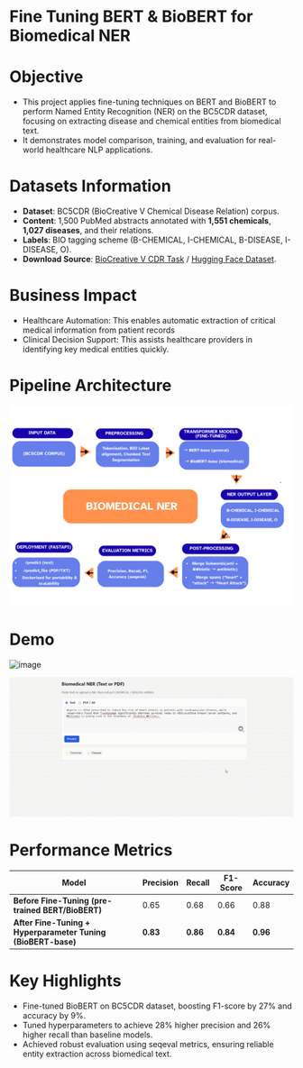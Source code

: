 # **Fine Tuning BERT & BioBERT for Biomedical NER**

# **Objective**

- This project applies fine-tuning techniques on BERT and BioBERT to perform Named Entity Recognition (NER) on the BC5CDR dataset, focusing on extracting disease and chemical entities from biomedical text.
- It demonstrates model comparison, training, and evaluation for real-world healthcare NLP applications.

# **Datasets Information**

- **Dataset**: BC5CDR (BioCreative V Chemical Disease Relation) corpus.
- **Content**: 1,500 PubMed abstracts annotated with **1,551 chemicals**, **1,027 diseases**, and their relations.
- **Labels**: BIO tagging scheme (B-CHEMICAL, I-CHEMICAL, B-DISEASE, I-DISEASE, O).
- **Download Source**: [BioCreative V CDR Task](https://pubmed.ncbi.nlm.nih.gov/27161011/) / [Hugging Face Dataset](https://huggingface.co/datasets/tner/bc5cdr).

# **Business Impact**

- Healthcare Automation: This enables automatic extraction of critical medical information from patient records
- Clinical Decision Support: This assists healthcare providers in identifying key medical entities quickly.

# **Pipeline Architecture**

![1757552867019](image/README/1757552867019.png)

# **Demo**

<img width="1452" height="907" alt="image" src="https://github.com/user-attachments/assets/134a7911-cda6-49f6-b72a-38b15026aa6a" />

![1757556809043](image/README/1757556809043.gif)

# **Performance Metrics**

| Model                                                              | Precision      | Recall         | F1-Score       | Accuracy       |
| ------------------------------------------------------------------ | -------------- | -------------- | -------------- | -------------- |
| **Before Fine-Tuning (pre-trained BERT/BioBERT)**            | 0.65           | 0.68           | 0.66           | 0.88           |
| **After Fine-Tuning + Hyperparameter Tuning (BioBERT-base)** | **0.83** | **0.86** | **0.84** | **0.96** |

# **Key Highlights**

* Fine-tuned BioBERT on BC5CDR dataset, boosting F1-score by 27% and accuracy by 9%.
* Tuned hyperparameters to achieve 28% higher precision and 26% higher recall than baseline models.
* Achieved robust evaluation using seqeval metrics, ensuring reliable entity extraction across biomedical text.


